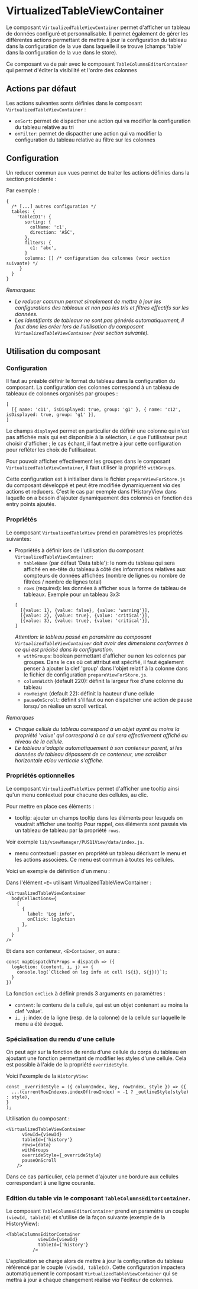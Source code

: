 
# VirtualizedTableViewContainer

Le composant `VirtualizedTableViewContainer` permet d'afficher un tableau de données configuré 
et personnalisable. Il permet également de gérer les différentes actions permettant de mettre à jour
la configuration du tableau dans la configuration de la vue dans laquelle il se trouve 
(champs 'table' dans la configuration de la vue dans le store).

Ce composant va de pair avec le composant `TableColumnsEditorContainer` qui permet d'éditer la
visibilité et l'ordre des colonnes

## Actions par défaut

Les actions suivantes sonts définies dans le composant `VirtualizedTableViewContainer` :

- `onSort`: 
permet de dispacther une action qui va modifier la configuration du tableau relative au tri
- `onFilter`: 
permet de dispacther une action qui va modifier la configuration du tableau relative au filtre sur les colonnes

## Configuration

Un reducer commun aux vues permet de traiter les actions définies dans la section précédente :

Par exemple :

```
{
  /* [...] autres configuration */
  tables: {
    'tableID1': {
       sorting: {
         colName: 'c1',
         direction: 'ASC',
       },
       filters: {
         c1: 'abc',
       }
       columns: [] /* configuration des colonnes (voir section suivante) */
     }
  }
}
```

_Remarques_:
- _Le reducer commun permet simplement de mettre à jour les configurations des tableaux et non
pas les tris et filtres effectifs sur les données._
- _Les identifiants de tableaux ne sont pas générés automatiquement, il faut donc les créer
lors de l'utilisation du composant `VirtualizedTableViewContainer` (voir section suivante)._

## Utilisation du composant

### Configuration

Il faut au préable définir le format du tableau dans la configuration du composant. 
La configuration des colonnes correspond à un tableau de tableaux de colonnes organisés par groupes :

```
[
  [{ name: 'c11', isDisplayed: true, group: 'g1' }, { name: 'c12', isDisplayed: true, group: 'g1' }],
]
```

Le champs `displayed` permet en particulier de définir une colonne qui n'est pas affichée mais
qui est disponible à la sélection, _i.e_ que l'utilisateur peut choisir d'afficher ; le cas échant,
il faut mettre à jour cette configuration pour refléter les choix de l'utilisateur.

Pour pouvoir afficher effectivement les groupes dans le composant `VirtualizedTableViewContainer`,
il faut utiliser la propriété `withGroups`.

Cette configuration est à initialiser dans le fichier `prepareViewForStore.js` du composant développé
et peut être modifiée dynamiquement _via_ des actions et reducers. C'est le cas par exemple dans
l'HistoryView dans laquelle on a besoin d'ajouter dynamiquement des colonnes en fonction des
entry points ajoutés.

### Propriétés
Le composant `VirtualizedTableView` prend en paramètres les propriétés suivantes:
  
- Propriétés à définir lors de l'utilisation du composant `VirtualizedTableViewContainer`:
  - `tableName` (par défaut 'Data table'): le nom du tableau qui sera affiché en en-tête du tableau à côté des
  informations relatives aux compteurs de données affichées 
  (nombre de lignes ou nombre de filtrées / nombre de lignes total)
  - `rows` (required): les données à afficher sous la forme de tableau de tableaux.
  Exemple pour un tableau 3x3:
  ```
  [
  	[{value: 1}, {value: false}, {value: 'warning'}],
  	[{value: 2}, {value: true}, {value: 'critical'}],
  	[{value: 3}, {value: true}, {value: 'critical'}],
  ]
  ```
  _Attention: le tableau passé en paramètre au composant `VirtualizedTableViewContainer` doit avoir 
  des dimensions conformes à ce qui est précisé dans la configuration_.
  - `withGroups`: boolean permettant d'afficher ou non les colonnes par groupes. Dans le cas où cet
  attribut est spécifié, il faut également penser à ajouter la clef 'group' dans l'objet relatif
  à la colonne dans le fichier de configuration `prepareViewForStore.js`.
  - `columnWidth` (default 220): définit la largeur fixe d'une colonne du tableau
  - `rowHeight` (default 22): définit la hauteur d'une cellule
  - `pauseOnScroll`: définit s'il faut ou non dispatcher une action de pause lorsqu'on réalise
  un scroll vertical.
  
_Remarques_
- _Chaque cellule du tableau correspond à un objet ayant au moins la propriété 'value' qui correspond
à ce qui sera effectivement affiché au niveau de la cellule._
- _Le tableau s'adapte automatiquement à son conteneur parent, si les données du tableau dépassent
de ce conteneur, une scrollbar horizontale et/ou verticale s'affiche._

### Propriétés optionnelles

Le composant `VirtualizedTableView` permet d'afficher une tooltip ainsi qu'un menu contextuel pour
chacune des cellules, au clic.

Pour mettre en place ces éléments :

- tooltip: ajouter un champs tooltip dans les éléments pour lesquels on voudrait afficher une tooltip
Pour rappel, ces éléments sont passés via un tableau de tableau par la propriété `rows`.

Voir exemple `lib/viewManager/PUS11View/data/index.js`.

- menu contextuel : passer en propriété un tableau décrivant le menu et les actions associées.
Ce menu est commun à toutes les cellules.

Voici un exemple de définition d'un menu :

Dans l'élément `<E>` utilisant VirtualizedTableViewContainer :

```
<VirtualizedTableViewContainer
  bodyCellActions={
    [
      {
        label: 'Log info',
        onClick: logAction
      },
    ]
  }
/>
```

Et dans son conteneur, `<E>Container`, on aura :

```
const mapDispatchToProps = dispatch => ({
  logAction: (content, i, j) => {
    console.log(`Clicked on log info at cell (${i}, ${j})}`);
  } 
})
```

La fonction `onClick` à définir prends 3 arguments en paramètres :
- `content`: le contenu de la cellule, qui est un objet contenant au moins la clef 'value'.
- `i, j`: index de la ligne (resp. de la colonne) de la cellule sur laquelle le menu a été évoqué.


### Spécialisation du rendu d'une cellule

On peut agir sur la fonction de rendu d'une cellule du corps du tableau en ajoutant
une fonction permettant de modifier les styles d'une cellule.
Cela est possible à l'aide de la propriété `overrideStyle`.

Voici l'exemple de la `HistoryView`:
```
const _overrideStyle = ({ columnIndex, key, rowIndex, style }) => ({
  ...(currentRowIndexes.indexOf(rowIndex) > -1 ? _outlineStyle(style) : style),
}
);
```

Utilisation du composant : 
```
<VirtualizedTableViewContainer
	  viewId={viewId}
	  tableId={'history'}
	  rows={data}
	  withGroups
	  overrideStyle={_overrideStyle}
	  pauseOnScroll
	/>
``` 
Dans ce cas particulier, cela permet d'ajouter une bordure aux cellules correspondant à
une ligne courante.

### Edition du table via le composant `TableColumnsEditorContainer`.

Le composant `TableColumnsEditorContainer` prend en paramètre un couple `(viewId, tableId)` et
 s'utilise de la façon suivante (exemple de la HistoryView):

```
<TableColumnsEditorContainer
			viewId={viewId}
			tableId={'history'}
		  />
```

L'application se charge alors de mettre à jour la configuration du tableau référencé par le couple
`(viewId, tableId)`. Cette configuration impactera automatiquement le composant
`VirtualizedTableViewContainer` qui se mettra à jour à chaque changement réalisé _via_ l'éditeur
de colonnes.
